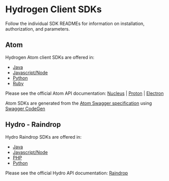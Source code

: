 # Hydrogen Client SDKs

Follow the individual SDK READMEs for information on installation, authorization, and parameters.

## Atom

Hydrogen Atom client SDKs are offered in:
* [Java](atom/java)
* [Javascript/Node](atom/javascript)
* [Python](atom/python)
* [Ruby](atom/ruby)

Please see the official Atom API documentation: [Nucleus](https://www.hydrogenplatform.com/docs/nucleus/v1/) | [Proton](https://www.hydrogenplatform.com/docs/proton/v1/) | [Electron](https://www.hydrogenplatform.com/docs/electron/v1/)

Atom SDKs are generated from the [Atom Swagger specification](atom/atom.yaml) using [Swagger CodeGen](https://swagger.io/tools/swagger-codegen/)

## Hydro - Raindrop
Hydro Raindrop SDKs are offered in:
* [Java](hydro/raindrop/java)
* [Javascript/Node](hydro/raindrop/javascript)
* [PHP](hydro/raindrop/php)
* [Python](hydro/raindrop/python)

Please see the official Hydro API documentation: [Raindrop](https://www.hydrogenplatform.com/docs/hydro/v1/#Raindrop)
